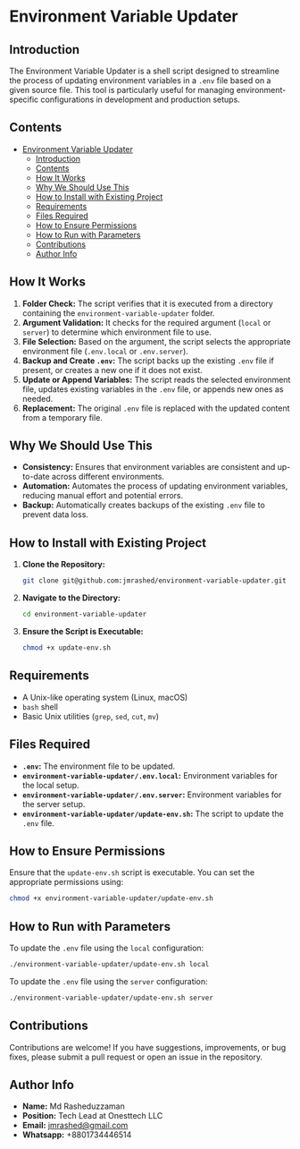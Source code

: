 # Environment Variable Updater

## Introduction

The Environment Variable Updater is a shell script designed to streamline the process of updating environment variables in a `.env` file based on a given source file. This tool is particularly useful for managing environment-specific configurations in development and production setups.

## Contents

- [Environment Variable Updater](#environment-variable-updater)
  - [Introduction](#introduction)
  - [Contents](#contents)
  - [How It Works](#how-it-works)
  - [Why We Should Use This](#why-we-should-use-this)
  - [How to Install with Existing Project](#how-to-install-with-existing-project)
  - [Requirements](#requirements)
  - [Files Required](#files-required)
  - [How to Ensure Permissions](#how-to-ensure-permissions)
  - [How to Run with Parameters](#how-to-run-with-parameters)
  - [Contributions](#contributions)
  - [Author Info](#author-info)

## How It Works

1. **Folder Check:** The script verifies that it is executed from a directory containing the `environment-variable-updater` folder.
2. **Argument Validation:** It checks for the required argument (`local` or `server`) to determine which environment file to use.
3. **File Selection:** Based on the argument, the script selects the appropriate environment file (`.env.local` or `.env.server`).
4. **Backup and Create `.env`:** The script backs up the existing `.env` file if present, or creates a new one if it does not exist.
5. **Update or Append Variables:** The script reads the selected environment file, updates existing variables in the `.env` file, or appends new ones as needed.
6. **Replacement:** The original `.env` file is replaced with the updated content from a temporary file.

## Why We Should Use This

- **Consistency:** Ensures that environment variables are consistent and up-to-date across different environments.
- **Automation:** Automates the process of updating environment variables, reducing manual effort and potential errors.
- **Backup:** Automatically creates backups of the existing `.env` file to prevent data loss.

## How to Install with Existing Project

1. **Clone the Repository:**

   ```sh
   git clone git@github.com:jmrashed/environment-variable-updater.git
   ```

2. **Navigate to the Directory:**

   ```sh
   cd environment-variable-updater
   ```

3. **Ensure the Script is Executable:**

   ```sh
   chmod +x update-env.sh
   ```

## Requirements

- A Unix-like operating system (Linux, macOS)
- `bash` shell
- Basic Unix utilities (`grep`, `sed`, `cut`, `mv`)

## Files Required

- **`.env`:** The environment file to be updated.
- **`environment-variable-updater/.env.local`:** Environment variables for the local setup.
- **`environment-variable-updater/.env.server`:** Environment variables for the server setup.
- **`environment-variable-updater/update-env.sh`:** The script to update the `.env` file.

## How to Ensure Permissions

Ensure that the `update-env.sh` script is executable. You can set the appropriate permissions using:

```sh
chmod +x environment-variable-updater/update-env.sh
```

## How to Run with Parameters

To update the `.env` file using the `local` configuration:

```sh
./environment-variable-updater/update-env.sh local
```

To update the `.env` file using the `server` configuration:

```sh
./environment-variable-updater/update-env.sh server
```

## Contributions

Contributions are welcome! If you have suggestions, improvements, or bug fixes, please submit a pull request or open an issue in the repository.

## Author Info

- **Name:** Md Rasheduzzaman
- **Position:** Tech Lead at Onesttech LLC
- **Email:** [jmrashed@gmail.com](mailto:jmrashed@gmail.com)
- **Whatsapp:** +8801734446514
